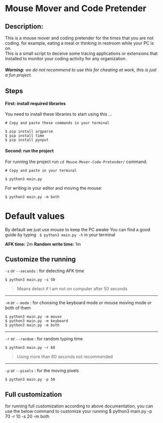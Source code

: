 # Mouse Mover and Code Pretender
## Description:
This is a mouse mover and coding pretender for the times that you are not coding. for example, eating a meal or thinking in restroom while your PC is on.   
This is a small script to deceive some tracing applications or extensions that installed to monitor your coding activity for any organization.  
###### **Warning:** we do not recommend to use this for cheating at work, this is just a fun project. 


## Steps 
#### First: install required libraries
You need to install these libraries to start using this ...  

    # Copy and paste these commands in your terminal

    $ pip install argparse
    $ pip install time
    $ pip install pynput

#### Second: run the project
For running the project run ```cd Mouse-Mover-Code-Pretender/``` command.  

    # Copy and paste in your terminal

    $ python3 main.py

For writing in your editor and moving the mouse:

    $ python3 main.py -m both

# Default values
By default we just use mouse to keep the PC awake
You can find a good guide by typing ``` $ python3 main.py -h``` in your terminal

**AFK time:** 2m 
**Random write time:** 1m 

## Customize the running

``` -s ``` or ``` --seconds ``` : for detecting AFK time 

    $ python3 main.py -s 50

> Means detect if I am not on computer after 50 seconds

-------------------------------------------------------

``` -m ``` or ``` --mode ``` : for choosing the keyboard mode or mouse moving mode or both of them

    $ python3 main.py -m mouse
    $ python3 main.py -m keyboard
    $ python3 main.py -m both

-------------------------------------------------------

``` -r ``` or ``` --random ``` : for random typing time

    $ python3 main.py -r 60

> Using more than 60 seconds not recommended

-------------------------------------------------------

``` -p ``` or ``` --pixels ``` : for the moving pixels

    $ python3 main.py -p 50

## Full customization
for running full customization according to above documentation, you can use the below command to customize your running
    $ python3 main.py -p 70 -r 10 -s 20 -m both
